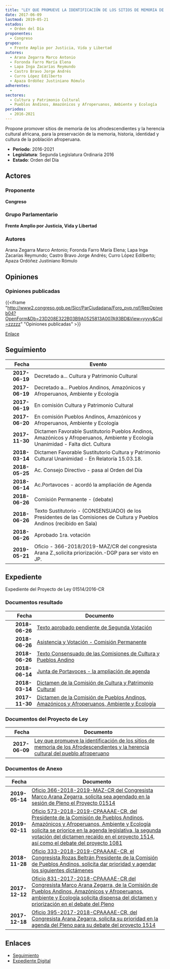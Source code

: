 ```yaml
---
title: "LEY QUE PROMUEVE LA IDENTIFICACIÓN DE LOS SITIOS DE MEMORIA DE LOS AFRODESCENDIENTES Y LA HERENCIA CULTURAL DEL PUEBLO AFROPERUANO"
date: 2017-06-09
lastmod: 2019-05-21
estados: 
  - Orden del Día
proponentes: 
  - Congreso
grupos: 
  - Frente Amplio por Justicia, Vida y Libertad
autores: 
  - Arana Zegarra Marco Antonio
  - Foronda Farro María Elena
  - Lapa Inga Zacarías Reymundo
  - Castro Bravo Jorge Andrés
  - Curro López Edilberto
  - Apaza Ordóñez Justiniano Rómulo
adherentes: 
  - 
sectores: 
  - Cultura y Patrimonio Cultural
  - Pueblos Andinos, Amazónicos y Afroperuanos, Ambiente y Ecología
periodos: 
  - 2016-2021
---
```


Propone promover sitios de memoria de los afrodescendientes y la herencia cultural africana, para la preservación de la memoria, historia, identidad y cultura de la población afroperuana.

- **Periodo**: 2016-2021
- **Legislatura**: Segunda Legislatura Ordinaria 2016
- **Estado**: Orden del Día

## Actores

### Proponente

**Congreso**

### Grupo Parlamentario

**Frente Amplio por Justicia, Vida y Libertad**

### Autores

Arana Zegarra Marco Antonio; Foronda Farro María Elena; Lapa Inga Zacarías Reymundo; Castro Bravo Jorge Andrés; Curro López Edilberto; Apaza Ordóñez Justiniano Rómulo


## Opiniones

### Opiniones publicadas

{{<iframe "http://www2.congreso.gob.pe/Sicr/ParCiudadana/Foro_pvp.nsf/RepOpiweb04?OpenForm&Db=23D208E322B03B9A0525813A007A93BD&View=yyyy&Col=zzzzz" "Opiniones publicadas" >}}

[Enlace](http://www2.congreso.gob.pe/Sicr/ParCiudadana/Foro_pvp.nsf/RepOpiweb04?OpenForm&Db=23D208E322B03B9A0525813A007A93BD&View=yyyy&Col=zzzzz)

## Seguimiento

| Fecha | Evento |
|------:|--------|
| **2017-06-19** | Decretado a... Cultura y Patrimonio Cultural|
| **2017-06-19** | Decretado a... Pueblos Andinos, Amazónicos y Afroperuanos, Ambiente y Ecología|
| **2017-06-19** | En comisión Cultura y Patrimonio Cultural|
| **2017-06-20** | En comisión Pueblos Andinos, Amazónicos y Afroperuanos, Ambiente y Ecología|
| **2017-11-30** | Dictamen Favorable Sustitutorio Pueblos Andinos, Amazónicos y Afroperuanos, Ambiente y Ecología Unanimidad - Falta dict. Cultura|
| **2018-03-14** | Dictamen Favorable Sustitutorio Cultura y Patrimonio Cultural Unanimidad - En Relatoría 15.03.18.|
| **2018-05-25** | Ac. Consejo Directivo - pasa al Orden del Día|
| **2018-06-14** | Ac.Portavoces - acordó la ampliación de Agenda|
| **2018-06-26** | Comisión Permanente - (debate)|
| **2018-06-26** | Texto Sustitutorio - (CONSENSUADO) de los Presidentes de las Comisiones de Cultura y Pueblos Andinos (recibido en Sala)|
| **2018-06-26** | Aprobado 1ra. votación|
| **2019-05-21** | Oficio - 366-2018/2019-MAZ/CR del congresista Arana Z.,solicita priorización.-DGP para ser visto en JP.|


## Expediente

Expediente del Proyecto de Ley 01514/2016-CR


### Documentos resultado

| Fecha | Documento |
|------:|--------|
| **2018-06-26** | [Texto aprobado pendiente de Segunda Votación](http://www.leyes.congreso.gob.pe/Documentos/2016_2021/Texto_Aprobado_Pendiente_de_Segunda_Votacion/TAPSV01514_20180626.pdf) |
| **2018-06-26** | [Asistencia y Votación - Comisión Permanente](http://www.leyes.congreso.gob.pe/Documentos/2016_2021/Asistencia_y_Votacion/Proyectos_de_Ley/AVCP0151420180626.pdf) |
| **2018-06-26** | [Texto Consensuado de las Comisiones de Cultura y Pueblos Andino](http://www.leyes.congreso.gob.pe/Documentos/2016_2021/Texto_Sustitutorio/Consensuado/TSC0151420180626.pdf) |
| **2018-06-14** | [Junta de Portavoces - la ampliación de agenda](http://www.leyes.congreso.gob.pe/Documentos/2016_2021/Acuerdos/Junta_Portavoces/AJP0151420180614.pdf) |
| **2018-03-14** | [Dictamen de la Comisión de Cultura y Patrimonio Cultural](http://www.leyes.congreso.gob.pe/Documentos/2016_2021/Dictamenes/Proyectos_de_Ley/01514DC05MAY20180314.pdf) |
| **2017-11-30** | [Dictamen de la Comisión de Pueblos Andinos, Amazónicos y Afroperuanos, Ambiente y Ecología](http://www.leyes.congreso.gob.pe/Documentos/2016_2021/Dictamenes/Proyectos_de_Ley/01514DC19MAY20171130.pdf) |

### Documentos del Proyecto de Ley

| Fecha | Documento |
|------:|--------|
| **2017-06-09** | [Ley que promueve la identificación de los sitios de memoria de los Afrodescendientes y la herencia cultural del pueblo afroperuano](http://www.leyes.congreso.gob.pe/Documentos/2016_2021/Proyectos_de_Ley_y_de_Resoluciones_Legislativas/PL0151420170609.pdf) |

### Documentos de Anexo

| Fecha | Documento |
|------:|--------|
| **2019-05-14** | [Oficio 366-2018-2019-MAZ-CR del Congresista Marco Arana Zegarra, solicita sea agendado en la sesión de Pleno el Proyecto 01514](http://www.leyes.congreso.gob.pe/Documentos/2016_2021/Oficios/Congresistas/OFICIO-366-2018-2019-MAZ-CR.pdf) |
| **2019-02-11** | [Oficio 573-2018-2019-CPAAAAE-CR, del Presidente de la Comisión de Pueblos Andinos, Amazónicos y Afroperuanos, Ambiente y Ecología solicita se priorice en la agenda legislativa, la segunda votación del dictamen recaído en el proyecto 1514, así como el debate del proyecto 1081](http://www.leyes.congreso.gob.pe/Documentos/2016_2021/Oficios/Comisiones_Ordinarias/OFICIO-573-2018-2019-CPAAAAE-CR.pdf) |
| **2018-11-28** | [Oficio 333-2018-2019-CPAAAAE-CR, el Congresista Rozas Beltrán Presidente de la Comisión de Pueblos Andinos, solicita dar prioridad y agendar los siguientes dictámenes](http://www.leyes.congreso.gob.pe/Documentos/2016_2021/Oficios/Comisiones_Ordinarias/OFICIO-333-2018-2019-CPAAAAE-CR.pdf) |
| **2017-12-12** | [Oficio 831-2017-2018-CPAAAAE-CR del Congresista Marco Arana Zegarra, de la Comisión de Pueblos Andinos, Amazónicos y Afroperuanos, ambiente y Ecología solicita dispensa del dictamen y priorización en el debate del Pleno](http://www.leyes.congreso.gob.pe/Documentos/2016_2021/Oficios/Comisiones_Ordinarias/OFICIO-831-2017-2018-CPAAAAE-CR.pdf) |
| **2017-12-18** | [Oficio 395-2017-2018-CPAAAAE-CR, del Congresista Arana Zegarra, solicita su prioridad en la agenda del Pleno para su debate del proyecto 1514](http://www.leyes.congreso.gob.pe/Documentos/2016_2021/Oficios/Comisiones_Ordinarias/OFICIO-395-2017-2018-CPAAAAE-CR.pdf) |

## Enlaces 

- [Seguimiento](http://www2.congreso.gob.pehttp://www2.congreso.gob.pe/Sicr/TraDocEstProc/CLProLey2016.nsf/f7fff46988ca05b1052578e100829cc7/d7f77b892ffbaaba0525813b0000cc67?OpenDocument)
- [Expediente Digital](http://www2.congreso.gob.pehttp://www2.congreso.gob.pe/Sicr/TraDocEstProc/CLProLey2016.nsf/f7fff46988ca05b1052578e100829cc7/d7f77b892ffbaaba0525813b0000cc67?OpenDocument&Click=05257FB7005EB655.eb71d0cf91d8294e05256cdf006b5706/$Body/0.1C6C)
